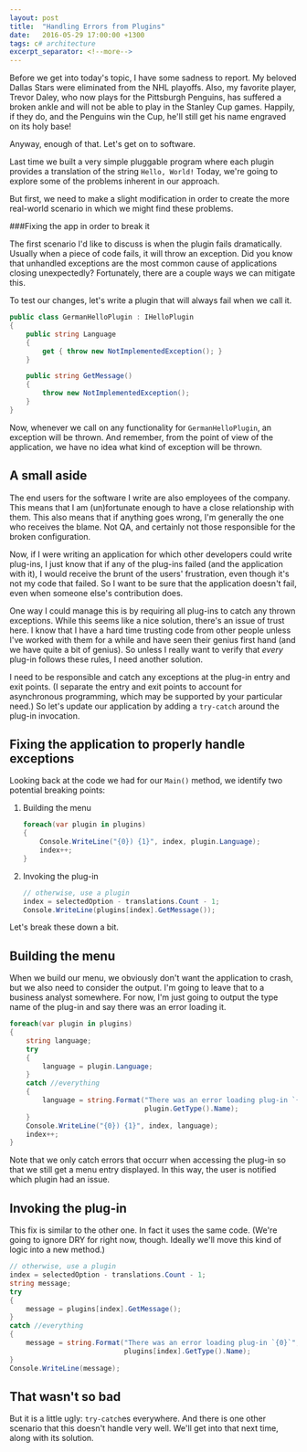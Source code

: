 ```yaml
---
layout: post
title:  "Handling Errors from Plugins"
date:   2016-05-29 17:00:00 +1300
tags: c# architecture
excerpt_separator: <!--more-->
---
```


Before we get into today's topic, I have some sadness to report.  My beloved Dallas Stars were eliminated from the NHL playoffs.  Also, my favorite player, Trevor Daley, who now plays for the Pittsburgh Penguins, has suffered a broken ankle and will not be able to play in the Stanley Cup games.  Happily, if they do, and the Penguins win the Cup, he'll still get his name engraved on its holy base!

Anyway, enough of that.  Let's get on to software.

Last time we built a very simple pluggable program where each plugin provides a translation of the string `Hello, World!`  Today, we're going to explore some of the problems inherent in our approach.

<!--more-->

But first, we need to make a slight modification in order to create the more real-world scenario in which we might find these problems.

###Fixing the app in order to break it

The first scenario I'd like to discuss is when the plugin fails dramatically.  Usually when a piece of code fails, it will throw an exception.  Did you know that unhandled exceptions are the most common cause of applications closing unexpectedly?  Fortunately, there are a couple ways we can mitigate this.

To test our changes, let's write a plugin that will always fail when we call it.

```c#
public class GermanHelloPlugin : IHelloPlugin
{
    public string Language
    {
        get { throw new NotImplementedException(); }
    }

    public string GetMessage()
    {
        throw new NotImplementedException();
    }
}
```

Now, whenever we call on any functionality for `GermanHelloPlugin`, an exception will be thrown.  And remember, from the point of view of the application, we have no idea what kind of exception will be thrown.

## A small aside

The end users for the software I write are also employees of the company.  This means that I am (un)fortunate enough to have a close relationship with them.  This also means that if anything goes wrong, I'm generally the one who receives the blame.  Not QA, and certainly not those responsible for the broken configuration.

Now, if I were writing an application for which other developers could write plug-ins, I just know that if any of the plug-ins failed (and the application with it), I would receive the brunt of the users' frustration, even though it's not my code that failed.  So I want to be sure that the application doesn't fail, even when someone else's contribution does.

One way I could manage this is by requiring all plug-ins to catch any thrown exceptions.  While this seems like a nice solution, there's an issue of trust here.  I know that I have a hard time trusting code from other people unless I've worked with them for a while and have seen their genius first hand (and we have quite a bit of genius).  So unless I really want to verify that *every* plug-in follows these rules, I need another solution.

I need to be responsible and catch any exceptions at the plug-in entry and exit points.  (I separate the entry and exit points to account for asynchronous programming, which may be supported by your particular need.)  So let's update our application by adding a `try-catch` around the plug-in invocation.

## Fixing the application to properly handle exceptions

Looking back at the code we had for our `Main()` method, we identify two potential breaking points:

1. Building the menu
    ```c#
    foreach(var plugin in plugins)
    {
        Console.WriteLine("{0}) {1}", index, plugin.Language);
        index++;
    }
    ```
2. Invoking the plug-in
    ```c#
    // otherwise, use a plugin
    index = selectedOption - translations.Count - 1;
    Console.WriteLine(plugins[index].GetMessage());
    ```

Let's break these down a bit.

## Building the menu

When we build our menu, we obviously don't want the application to crash, but we also need to consider the output.  I'm going to leave that to a business analyst somewhere.  For now, I'm just going to output the type name of the plug-in and say there was an error loading it.

```c#
foreach(var plugin in plugins)
{
    string language;
    try
    {
        language = plugin.Language;
    }
    catch //everything
    {
        language = string.Format("There was an error loading plug-in `{0}`",
                                 plugin.GetType().Name);
    }
    Console.WriteLine("{0}) {1}", index, language);
    index++;
}
```

Note that we only catch errors that occurr when accessing the plug-in so that we still get a menu entry displayed.  In this way, the user is notified which plugin had an issue.

## Invoking the plug-in

This fix is similar to the other one.  In fact it uses the same code.  (We're going to ignore DRY for right now, though.  Ideally we'll move this kind of logic into a new method.)

```c#
// otherwise, use a plugin
index = selectedOption - translations.Count - 1;
string message;
try
{
    message = plugins[index].GetMessage();
}
catch //everything
{
    message = string.Format("There was an error loading plug-in `{0}`",
                            plugins[index].GetType().Name);
}
Console.WriteLine(message);
```

## That wasn't so bad

But it is a little ugly: `try-catch`es everywhere.  And there is one other scenario that this doesn't handle very well.  We'll get into that next time, along with its solution.